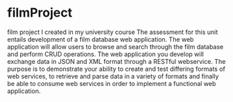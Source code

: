 # filmProject
film project I created in my university course
The assessment for this unit entails development of a film database web application. The web 
application will allow users to browse and search through the film database and perform CRUD 
operations. The web application you develop will exchange data in JSON and XML format 
through a RESTful webservice.
The purpose is to demonstrate your ability to create and test differing formats of web services, 
to retrieve and parse data in a variety of formats and finally be able to consume web services in 
order to implement a functional web application.
